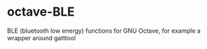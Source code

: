 # octave-BLE
BLE (bluetooth low energy) functions for GNU Octave, for example a wrapper around gatttool
